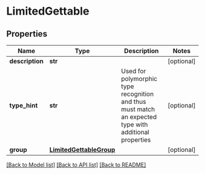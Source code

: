 # LimitedGettable

## Properties
Name | Type | Description | Notes
------------ | ------------- | ------------- | -------------
**description** | **str** |  | [optional] 
**type_hint** | **str** | Used for polymorphic type recognition and thus must match an expected type with additional properties | [optional] 
**group** | [**LimitedGettableGroup**](LimitedGettableGroup.md) |  | [optional] 

[[Back to Model list]](../README.md#documentation-for-models) [[Back to API list]](../README.md#documentation-for-api-endpoints) [[Back to README]](../README.md)


